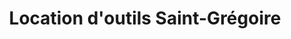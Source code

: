 ---
title: "Location d'outils Saint-Grégoire"
url: /becancour/location-doutils-saint-gregoire/
shop: Werkzeuge
---